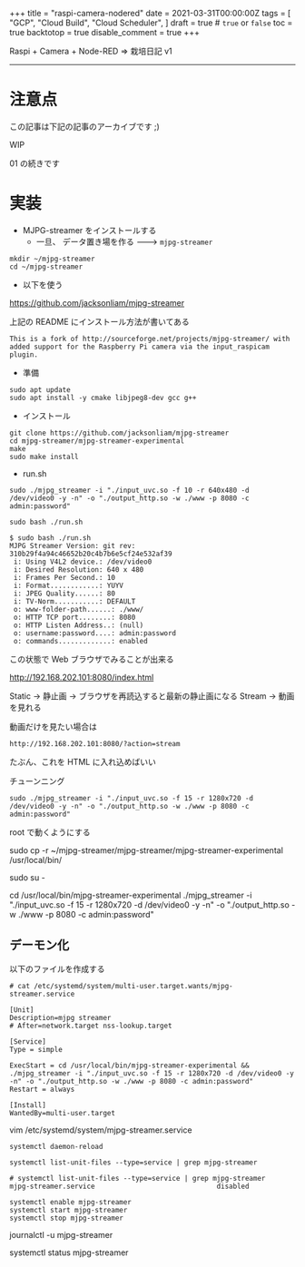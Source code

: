+++
title = "raspi-camera-nodered"
date = 2021-03-31T00:00:00Z
tags = [
    "GCP",
    "Cloud Build",
    "Cloud Scheduler",
]
draft = true # `true` or `false`
toc = true
backtotop = true
disable_comment = true
+++

Raspi + Camera + Node-RED => 栽培日記 v1

<!--more-->
---

# 注意点

この記事は下記の記事のアーカイブです ;)

WIP

01 の続きです


# 実装

+ MJPG-streamer をインストールする
  + 一旦、 データ置き場を作る ---> `mjpg-streamer`

```
mkdir ~/mjpg-streamer
cd ~/mjpg-streamer
```

+ 以下を使う

https://github.com/jacksonliam/mjpg-streamer

上記の README にインストール方法が書いてある


```
This is a fork of http://sourceforge.net/projects/mjpg-streamer/ with added support for the Raspberry Pi camera via the input_raspicam plugin.
```

+ 準備

```
sudo apt update
sudo apt install -y cmake libjpeg8-dev gcc g++
```

+ インストール

```
git clone https://github.com/jacksonliam/mjpg-streamer
cd mjpg-streamer/mjpg-streamer-experimental
make
sudo make install
```

+ run.sh

```
sudo ./mjpg_streamer -i "./input_uvc.so -f 10 -r 640x480 -d /dev/video0 -y -n" -o "./output_http.so -w ./www -p 8080 -c admin:password"
```
```
sudo bash ./run.sh
```
```
$ sudo bash ./run.sh
MJPG Streamer Version: git rev: 310b29f4a94c46652b20c4b7b6e5cf24e532af39
 i: Using V4L2 device.: /dev/video0
 i: Desired Resolution: 640 x 480
 i: Frames Per Second.: 10
 i: Format............: YUYV
 i: JPEG Quality......: 80
 i: TV-Norm...........: DEFAULT
 o: www-folder-path......: ./www/
 o: HTTP TCP port........: 8080
 o: HTTP Listen Address..: (null)
 o: username:password....: admin:password
 o: commands.............: enabled
```


この状態で Web ブラウザでみることが出来る

http://192.168.202.101:8080/index.html

Static -> 静止画 -> ブラウザを再読込すると最新の静止画になる
Stream -> 動画を見れる


動画だけを見たい場合は

```
http://192.168.202.101:8080/?action=stream
```

たぶん、これを HTML に入れ込めばいい


チューンニング

```
sudo ./mjpg_streamer -i "./input_uvc.so -f 15 -r 1280x720 -d /dev/video0 -y -n" -o "./output_http.so -w ./www -p 8080 -c admin:password"
```

root で動くようにする

sudo cp -r ~/mjpg-streamer/mjpg-streamer/mjpg-streamer-experimental /usr/local/bin/



sudo su -

cd /usr/local/bin/mjpg-streamer-experimental
./mjpg_streamer -i "./input_uvc.so -f 15 -r 1280x720 -d /dev/video0 -y -n" -o "./output_http.so -w ./www -p 8080 -c admin:password"










## デーモン化

以下のファイルを作成する


```
# cat /etc/systemd/system/multi-user.target.wants/mjpg-streamer.service

[Unit]
Description=mjpg streamer
# After=network.target nss-lookup.target

[Service]
Type = simple

ExecStart = cd /usr/local/bin/mjpg-streamer-experimental && ./mjpg_streamer -i "./input_uvc.so -f 15 -r 1280x720 -d /dev/video0 -y -n" -o "./output_http.so -w ./www -p 8080 -c admin:password"
Restart = always

[Install]
WantedBy=multi-user.target
```




vim /etc/systemd/system/mjpg-streamer.service







```
systemctl daemon-reload
```

```
systemctl list-unit-files --type=service | grep mjpg-streamer
```
```
# systemctl list-unit-files --type=service | grep mjpg-streamer
mjpg-streamer.service                              disabled
```

```
systemctl enable mjpg-streamer
systemctl start mjpg-streamer
systemctl stop mjpg-streamer
```

journalctl -u mjpg-streamer




systemctl status mjpg-streamer


